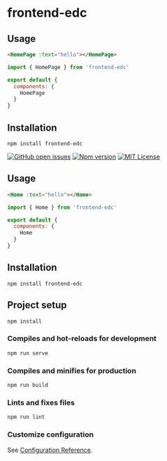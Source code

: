 

# frontend-edc

## Usage
```HTML
<HomePage :text="hello"></HomePage>
```
```javascript
import { HomePage } from 'frontend-edc'

export default {
  components: {
    HomePage
  }
}
```
## Installation
```
npm install frontend-edc
```
[![GitHub open issues](https://img.shields.io/github/issues/Alex/frontend-edc.svg?maxAge=2592000)](https://github.com/Alex/frontend-edc/issues)
[![Npm version](https://img.shields.io/npm/v/frontend-edc.svg?maxAge=2592000)](https://www.npmjs.com/package/frontend-edc)
[![MIT License](https://img.shields.io/github/license/Alex/frontend-edc.svg)](https://github.com/Alex/frontend-edc/blob/master/LICENSE)

## Usage
```HTML
<Home :text="hello"></Home>
```
```javascript
import { Home } from 'frontend-edc'

export default {
  components: {
    Home
  }
}
```
## Installation
```
npm install frontend-edc
```

## Project setup
```
npm install
```

### Compiles and hot-reloads for development
```
npm run serve
```

### Compiles and minifies for production
```
npm run build
```

### Lints and fixes files
```
npm run lint
```

### Customize configuration
See [Configuration Reference](https://cli.vuejs.org/config/).
